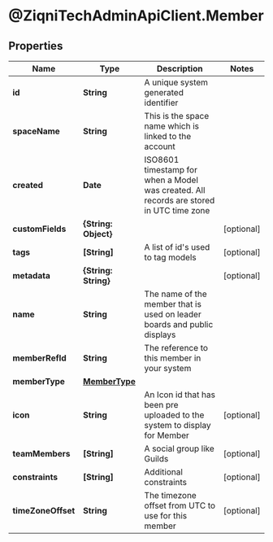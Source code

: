 # @ZiqniTechAdminApiClient.Member

## Properties

Name | Type | Description | Notes
------------ | ------------- | ------------- | -------------
**id** | **String** | A unique system generated identifier | 
**spaceName** | **String** | This is the space name which is linked to the account | 
**created** | **Date** | ISO8601 timestamp for when a Model was created. All records are stored in UTC time zone | 
**customFields** | **{String: Object}** |  | [optional] 
**tags** | **[String]** | A list of id&#39;s used to tag models | [optional] 
**metadata** | **{String: String}** |  | [optional] 
**name** | **String** | The name of the member that is used on leader boards and public displays | 
**memberRefId** | **String** | The reference to this member in your system | 
**memberType** | [**MemberType**](MemberType.md) |  | 
**icon** | **String** | An Icon id that has been pre uploaded to the system to display for Member | [optional] 
**teamMembers** | **[String]** | A social group like Guilds | [optional] 
**constraints** | **[String]** | Additional constraints | [optional] 
**timeZoneOffset** | **String** | The timezone offset from UTC to use for this member | [optional] 


